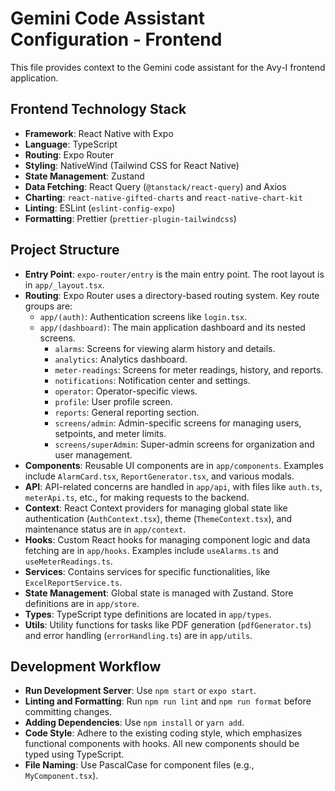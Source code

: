 # Gemini Code Assistant Configuration - Frontend

This file provides context to the Gemini code assistant for the Avy-I frontend application.

## Frontend Technology Stack

- **Framework**: React Native with Expo
- **Language**: TypeScript
- **Routing**: Expo Router
- **Styling**: NativeWind (Tailwind CSS for React Native)
- **State Management**: Zustand
- **Data Fetching**: React Query (`@tanstack/react-query`) and Axios
- **Charting**: `react-native-gifted-charts` and `react-native-chart-kit`
- **Linting**: ESLint (`eslint-config-expo`)
- **Formatting**: Prettier (`prettier-plugin-tailwindcss`)

## Project Structure

- **Entry Point**: `expo-router/entry` is the main entry point. The root layout is in `app/_layout.tsx`.
- **Routing**: Expo Router uses a directory-based routing system. Key route groups are:
    - `app/(auth)`: Authentication screens like `login.tsx`.
    - `app/(dashboard)`: The main application dashboard and its nested screens.
        - `alarms`: Screens for viewing alarm history and details.
        - `analytics`: Analytics dashboard.
        - `meter-readings`: Screens for meter readings, history, and reports.
        - `notifications`: Notification center and settings.
        - `operator`: Operator-specific views.
        - `profile`: User profile screen.
        - `reports`: General reporting section.
        - `screens/admin`: Admin-specific screens for managing users, setpoints, and meter limits.
        - `screens/superAdmin`: Super-admin screens for organization and user management.
- **Components**: Reusable UI components are in `app/components`. Examples include `AlarmCard.tsx`, `ReportGenerator.tsx`, and various modals.
- **API**: API-related concerns are handled in `app/api`, with files like `auth.ts`, `meterApi.ts`, etc., for making requests to the backend.
- **Context**: React Context providers for managing global state like authentication (`AuthContext.tsx`), theme (`ThemeContext.tsx`), and maintenance status are in `app/context`.
- **Hooks**: Custom React hooks for managing component logic and data fetching are in `app/hooks`. Examples include `useAlarms.ts` and `useMeterReadings.ts`.
- **Services**: Contains services for specific functionalities, like `ExcelReportService.ts`.
- **State Management**: Global state is managed with Zustand. Store definitions are in `app/store`.
- **Types**: TypeScript type definitions are located in `app/types`.
- **Utils**: Utility functions for tasks like PDF generation (`pdfGenerator.ts`) and error handling (`errorHandling.ts`) are in `app/utils`.

## Development Workflow

- **Run Development Server**: Use `npm start` or `expo start`.
- **Linting and Formatting**: Run `npm run lint` and `npm run format` before committing changes.
- **Adding Dependencies**: Use `npm install` or `yarn add`.
- **Code Style**: Adhere to the existing coding style, which emphasizes functional components with hooks. All new components should be typed using TypeScript.
- **File Naming**: Use PascalCase for component files (e.g., `MyComponent.tsx`).